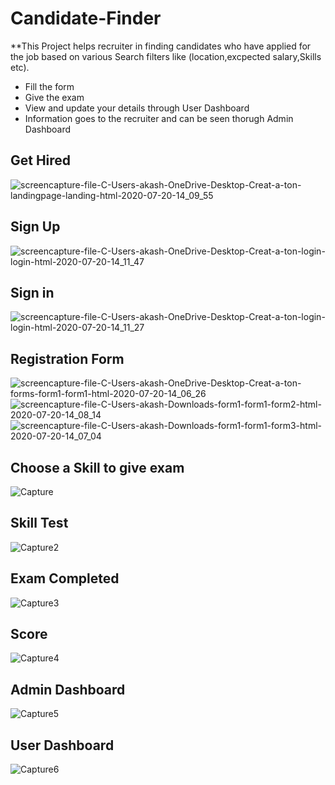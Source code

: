 # Candidate-Finder
**This Project helps recruiter in finding candidates who have applied for the job based on various Search filters like (location,excpected salary,Skills etc).
* Fill the form
* Give the exam
* View and update your details through User Dashboard
* Information goes to the recruiter and can be seen thorugh Admin Dashboard


## Get Hired
![screencapture-file-C-Users-akash-OneDrive-Desktop-Creat-a-ton-landingpage-landing-html-2020-07-20-14_09_55](https://user-images.githubusercontent.com/58200628/87960718-57035300-cad2-11ea-92ee-a12d817a952b.png)
## Sign Up
![screencapture-file-C-Users-akash-OneDrive-Desktop-Creat-a-ton-login-login-html-2020-07-20-14_11_47](https://user-images.githubusercontent.com/58200628/87960758-62ef1500-cad2-11ea-9ab2-5664bbed316d.png)
## Sign in
![screencapture-file-C-Users-akash-OneDrive-Desktop-Creat-a-ton-login-login-html-2020-07-20-14_11_27](https://user-images.githubusercontent.com/58200628/87960747-5ff42480-cad2-11ea-9231-a73557adc51a.png)
## Registration Form
![screencapture-file-C-Users-akash-OneDrive-Desktop-Creat-a-ton-forms-form1-form1-html-2020-07-20-14_06_26](https://user-images.githubusercontent.com/58200628/87960690-4b179100-cad2-11ea-88b2-dc6ec3ff7079.png)
![screencapture-file-C-Users-akash-Downloads-form1-form1-form2-html-2020-07-20-14_08_14](https://user-images.githubusercontent.com/58200628/87960768-65ea0580-cad2-11ea-8768-8f7e185a6542.png)
![screencapture-file-C-Users-akash-Downloads-form1-form1-form3-html-2020-07-20-14_07_04](https://user-images.githubusercontent.com/58200628/87960650-3d620b80-cad2-11ea-88fc-2ed4ca9021cf.png)
## Choose a Skill to give exam
![Capture](https://user-images.githubusercontent.com/58200628/87963179-eeb67080-cad5-11ea-971a-2ab88a441487.png)
## Skill Test
![Capture2](https://user-images.githubusercontent.com/58200628/87963133-e2caae80-cad5-11ea-85dd-416aff166f8f.png)
## Exam Completed
![Capture3](https://user-images.githubusercontent.com/58200628/87963139-e52d0880-cad5-11ea-824e-52eae48410ba.png)
## Score
![Capture4](https://user-images.githubusercontent.com/58200628/87963144-e65e3580-cad5-11ea-91b6-ee3748091c43.png)
## Admin Dashboard
![Capture5](https://user-images.githubusercontent.com/58200628/87963150-e6f6cc00-cad5-11ea-88f4-33b48bae1593.png)
## User Dashboard
![Capture6](https://user-images.githubusercontent.com/58200628/87963161-e9f1bc80-cad5-11ea-90f2-d7eb9541fca8.png)

